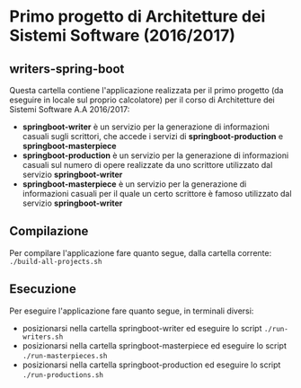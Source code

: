 # Primo progetto di Architetture dei Sistemi Software (2016/2017)

## writers-spring-boot
Questa cartella contiene l'applicazione realizzata per il primo progetto (da eseguire in locale sul proprio calcolatore) per il corso di Architetture dei Sistemi Software A.A 2016/2017:
* **springboot-writer** è un servizio per la generazione di informazioni casuali sugli scrittori, che accede i servizi di **springboot-production** e **springboot-masterpiece**
* **springboot-production** è un servizio per la generazione di informazioni casuali sul numero di opere realizzate da uno scrittore utilizzato dal servizio **springboot-writer**
* **springboot-masterpiece** è un servizio per la generazione di informazioni casuali per il quale un certo scrittore è famoso utilizzato dal servizio **springboot-writer**

## Compilazione
Per compilare l'applicazione fare quanto segue, dalla cartella corrente:
`./build-all-projects.sh`

## Esecuzione
Per eseguire l'applicazione fare quanto segue, in terminali diversi:
* posizionarsi nella cartella springboot-writer ed eseguire lo script `./run-writers.sh`
* posizionarsi nella cartella springboot-masterpiece ed eseguire lo script `./run-masterpieces.sh`
* posizionarsi nella cartella springboot-production ed eseguire lo script `./run-productions.sh`
